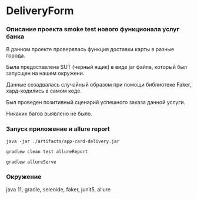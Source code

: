 # DeliveryForm

### Описание проекта smoke test нового функционала услуг банка
В данном проекте проверялась функция доставки карты в разные города.

Была предоставлена SUT (черный ящик) в виде jar файла, который был запусщен на нашем окружени.

Данные созадвалась случайный образом при помощи библиотеке Faker, хард-кодились в самом коде.

Был проведен позитивный сценарий успешного заказа данной услуги. 

Никаких багов выявлено не было.

### Запуск приложение и allure report
```
java -jar ./artifacts/app-card-delivery.jar

gradlew clean test allureReport

gradlew allureServe
```

### Окружение 

java 11, gradle, selenide, faker, junit5, allure
